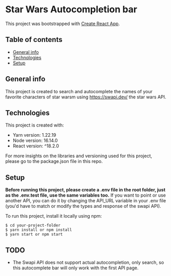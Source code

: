 # Star Wars Autocompletion bar

This project was bootstrapped with [Create React App](https://github.com/facebook/create-react-app).

## Table of contents

- [General info](#general-info)
- [Technologies](#technologies)
- [Setup](#setup)

## General info

This project is created to search and autocomplete the names of your favorite characters of star warsm using https://swapi.dev/ the star wars API.

## Technologies

This project is created with:

- Yarn version: 1.22.19
- Node version: 16.14.0
- React version: ^18.2.0

For more insights on the libraries and versioning used for this project, please go to the package.json file in this repo.

## Setup

**Before running this project, please create a .env file in the root folder, just as the .env.test file, use the same variables too.**
If you want to point or use another API, you can do it by changing the API_URL variable in your .env file (you'd have to match or modify the types and response of the swapi API).

To run this project, install it locally using npm:

```
$ cd your-project-folder
$ yarn install or npm install
$ yarn start or npm start
```

## TODO

- The Swapi API does not support actual autocompletion, only search, so this autocomplete bar will only work with the first API page.
